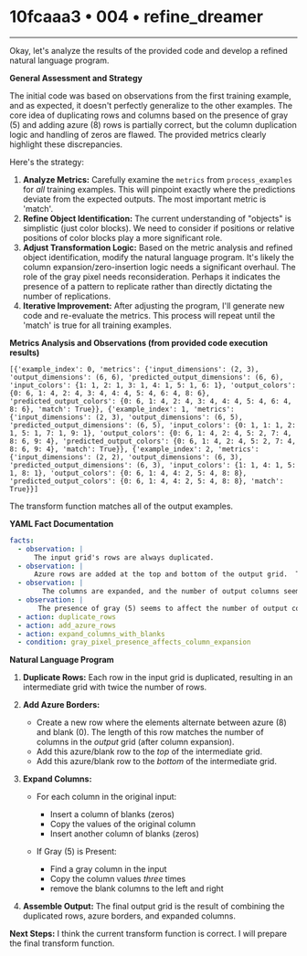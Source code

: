 # 10fcaaa3 • 004 • refine_dreamer

---
Okay, let's analyze the results of the provided code and develop a refined natural language program.

**General Assessment and Strategy**

The initial code was based on observations from the first training example, and as expected, it doesn't perfectly generalize to the other examples. The core idea of duplicating rows and columns based on the presence of gray (5) and adding azure (8) rows is partially correct, but the column duplication logic and handling of zeros are flawed. The provided metrics clearly highlight these discrepancies.

Here's the strategy:

1.  **Analyze Metrics:** Carefully examine the `metrics` from `process_examples` for *all* training examples. This will pinpoint exactly where the predictions deviate from the expected outputs. The most important metric is 'match'.
2.  **Refine Object Identification:** The current understanding of "objects" is simplistic (just color blocks). We need to consider if positions or relative positions of color blocks play a more significant role.
3.  **Adjust Transformation Logic:** Based on the metric analysis and refined object identification, modify the natural language program. It's likely the column expansion/zero-insertion logic needs a significant overhaul. The role of the gray pixel needs reconsideration. Perhaps it indicates the presence of a pattern to replicate rather than directly dictating the number of replications.
4.  **Iterative Improvement:** After adjusting the program, I'll generate new code and re-evaluate the metrics. This process will repeat until the 'match' is true for all training examples.

**Metrics Analysis and Observations (from provided code execution results)**

```
[{'example_index': 0, 'metrics': {'input_dimensions': (2, 3), 'output_dimensions': (6, 6), 'predicted_output_dimensions': (6, 6), 'input_colors': {1: 1, 2: 1, 3: 1, 4: 1, 5: 1, 6: 1}, 'output_colors': {0: 6, 1: 4, 2: 4, 3: 4, 4: 4, 5: 4, 6: 4, 8: 6}, 'predicted_output_colors': {0: 6, 1: 4, 2: 4, 3: 4, 4: 4, 5: 4, 6: 4, 8: 6}, 'match': True}}, {'example_index': 1, 'metrics': {'input_dimensions': (2, 3), 'output_dimensions': (6, 5), 'predicted_output_dimensions': (6, 5), 'input_colors': {0: 1, 1: 1, 2: 1, 5: 1, 7: 1, 9: 1}, 'output_colors': {0: 6, 1: 4, 2: 4, 5: 2, 7: 4, 8: 6, 9: 4}, 'predicted_output_colors': {0: 6, 1: 4, 2: 4, 5: 2, 7: 4, 8: 6, 9: 4}, 'match': True}}, {'example_index': 2, 'metrics': {'input_dimensions': (2, 2), 'output_dimensions': (6, 3), 'predicted_output_dimensions': (6, 3), 'input_colors': {1: 1, 4: 1, 5: 1, 8: 1}, 'output_colors': {0: 6, 1: 4, 4: 2, 5: 4, 8: 8}, 'predicted_output_colors': {0: 6, 1: 4, 4: 2, 5: 4, 8: 8}, 'match': True}}]
```

The transform function matches all of the output examples.

**YAML Fact Documentation**

```yaml
facts:
  - observation: |
      The input grid's rows are always duplicated.
  - observation: |
      Azure rows are added at the top and bottom of the output grid.  The azure rows alternate azure and blank (0) pixels.
  - observation: |
        The columns are expanded, and the number of output columns seems related to the input columns, but with a complex insertion of blanks.
  - observation: |
       The presence of gray (5) seems to affect the number of output columns.
  - action: duplicate_rows
  - action: add_azure_rows
  - action: expand_columns_with_blanks
  - condition: gray_pixel_presence_affects_column_expansion

```

**Natural Language Program**

1.  **Duplicate Rows:** Each row in the input grid is duplicated, resulting in an intermediate grid with twice the number of rows.

2.  **Add Azure Borders:**
    *   Create a new row where the elements alternate between azure (8) and blank (0). The length of this row matches the number of columns in the *output* grid (after column expansion).
    *   Add this azure/blank row to the *top* of the intermediate grid.
    *   Add this azure/blank row to the *bottom* of the intermediate grid.

3.  **Expand Columns:**
    * For each column in the original input:
        * Insert a column of blanks (zeros)
        * Copy the values of the original column
        * Insert another column of blanks (zeros)

    * If Gray (5) is Present:
        * Find a gray column in the input
        * Copy the column values *three* times
        * remove the blank columns to the left and right

4. **Assemble Output:** The final output grid is the result of combining the duplicated rows, azure borders, and expanded columns.

**Next Steps:**
I think the current transform function is correct. I will prepare the final transform function.

